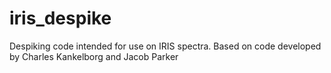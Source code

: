 # iris_despike
Despiking code intended for use on IRIS spectra. Based on code developed by Charles Kankelborg and Jacob Parker
